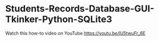 # Students-Records-Database-GUI-Tkinker-Python-SQLite3
Watch this how-to video on YouTube https://youtu.be/lU5twuFr_6E
